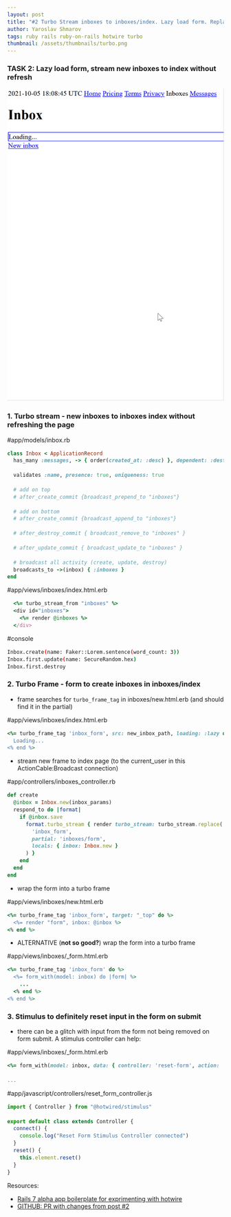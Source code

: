 ```yaml
---
layout: post
title: "#2 Turbo Stream inboxes to inboxes/index. Lazy load form. Replace form on submit."
author: Yaroslav Shmarov
tags: ruby rails ruby-on-rails hotwire turbo
thumbnail: /assets/thumbnails/turbo.png
---
```


### TASK 2: Lazy load form, stream new inboxes to index without refresh

![hotwire-demo-2](/assets/images/hotwire-demo-2.gif)

### 1. Turbo stream - new inboxes to inboxes index without refreshing the page

#app/models/inbox.rb
```ruby
class Inbox < ApplicationRecord
  has_many :messages, -> { order(created_at: :desc) }, dependent: :destroy

  validates :name, presence: true, uniqueness: true
 
  # add on top
  # after_create_commit {broadcast_prepend_to "inboxes"}

  # add on bottom
  # after_create_commit {broadcast_append_to "inboxes"}

  # after_destroy_commit { broadcast_remove_to "inboxes" }

  # after_update_commit { broadcast_update_to "inboxes" }

  # broadcast all activity (create, update, destroy)
  broadcasts_to ->(inbox) { :inboxes }
end
```

#app/views/inboxes/index.html.erb
```ruby
  <%= turbo_stream_from "inboxes" %>
  <div id="inboxes">
    <%= render @inboxes %>
  </div>
```

#console
```sh
Inbox.create(name: Faker::Lorem.sentence(word_count: 3))
Inbox.first.update(name: SecureRandom.hex)
Inbox.first.destroy
```

### 2. Turbo Frame - form to create inboxes in inboxes/index

* frame searches for `turbo_frame_tag` in inboxes/new.html.erb (and should find it in the partial)

#app/views/inboxes/index.html.erb
```ruby
<%= turbo_frame_tag 'inbox_form', src: new_inbox_path, loading: :lazy do %>
  Loading...
<% end %>
```

* stream new frame to index page (to the current_user in this ActionCable:Broadcast connection)

#app/controllers/inboxes_controller.rb
```ruby
def create
  @inbox = Inbox.new(inbox_params)
  respond_to do |format|
    if @inbox.save
      format.turbo_stream { render turbo_stream: turbo_stream.replace(
        'inbox_form', 
        partial: 'inboxes/form', 
        locals: { inbox: Inbox.new }
      ) }
    end
  end
end
```

* wrap the form into a turbo frame

#app/views/inboxes/new.html.erb
```ruby
<%= turbo_frame_tag 'inbox_form', target: "_top" do %>
  <%= render "form", inbox: @inbox %>
<% end %>
```

* ALTERNATIVE (**not so good?**) wrap the form into a turbo frame

#app/views/inboxes/_form.html.erb
```ruby
<%= turbo_frame_tag 'inbox_form' do %>
  <%= form_with(model: inbox) do |form| %>
    ...
  <% end %>
<% end %>
```

### 3. Stimulus to definitely reset input in the form on submit

* there can be a glitch with input from the form not being removed on form submit. A stimulus controller can help:

#app/views/inboxes/_form.html.erb
```ruby
<%= form_with(model: inbox, data: { controller: 'reset-form', action: 'turbo:submit-end->reset_form#reset'}) do |form| %>

...
```

#app/javascript/controllers/reset_form_controller.js
```js
import { Controller } from "@hotwired/stimulus"

export default class extends Controller {
  connect() {
    console.log("Reset Form Stimulus Controller connected")
  }
  reset() {
    this.element.reset()
  }
}
```

Resources:
* [Rails 7 alpha app boilerplate for exprimenting with hotwire](https://github.com/yshmarov/turbo-playground)
* [GITHUB: PR with changes from post #2](https://github.com/yshmarov/turbo-playground/pull/1)
